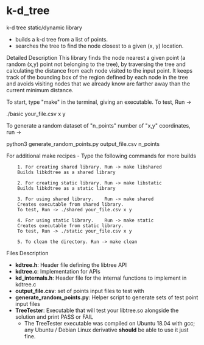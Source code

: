 # k-d_tree
k-d tree static/dynamic library
 - builds a k-d tree from a list of points.
 - searches the tree to find the node closest to a given (x, y) location.

Detailed Description
  This library finds the node nearest a given point (a random (x,y) point not belonging to the tree), by traversing the tree and calculating the distance from each node visited to the input point.  It keeps track of the bounding box of the region defined by each node in the tree and avoids visiting nodes that we already know are farther away than the current minimum distance.

To start, type "make" in the terminal, giving an executable. 
To test, Run ->

./basic your_file.csv x y


To generate a random dataset of "n_points" number of "x,y" coordinates, run ->

python3 generate_random_points.py output_file.csv n_points

For additional make recipes -
Type the following commands for more builds

		1. For creating shared library. Run -> make libshared
        Builds libkdtree as a shared library
  
		2. For creating static library. Run -> make libstatic
        Builds libkdtree as a static library
  
		3. For using shared library.    Run -> make shared
        Creates executable from shared library.
        To test, Run -> ./shared your_file.csv x y
        
		4. For using static library.    Run -> make static
        Creates executable from static library.
        To test, Run -> ./static your_file.csv x y

        5. To clean the directory. Run -> make clean


Files Description
+ **kdtree.h**: Header file defining the libtree API
+ **kdtree.c**: Implementation for APIs
+ **kd_internals.h**: Header file for the internal functions to implement in kdtree.c
+ **output_file.csv**: set of points input files to test with
+ **generate_random_points.py**: Helper script to generate sets of test point input files
+ **TreeTester**: Executable that will test your libtree.so alongside the solution and print PASS or FAIL
    + The TreeTester executable was compiled on Ubuntu 18.04 with gcc; any Ubuntu / Debian Linux derivative **should** be able to use it just fine.
